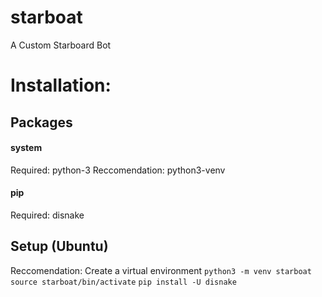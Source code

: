 # starboat
A Custom Starboard Bot

# Installation:

## Packages
#### system
Required: python-3
Reccomendation: python3-venv
#### pip
Required: disnake

## Setup (Ubuntu)
Reccomendation: Create a virtual environment
`python3 -m venv starboat`
`source starboat/bin/activate`
`pip install -U disnake`